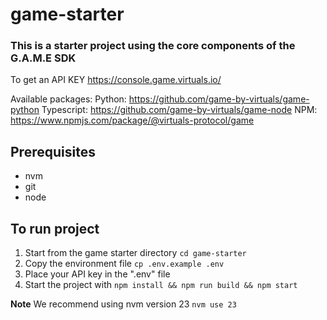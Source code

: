 # game-starter
### This is a starter project using the core components of the G.A.M.E SDK

To get an API KEY https://console.game.virtuals.io/

Available packages:
Python: https://github.com/game-by-virtuals/game-python
Typescript: https://github.com/game-by-virtuals/game-node
NPM: https://www.npmjs.com/package/@virtuals-protocol/game

## Prerequisites
- nvm
- git
- node

## To run project
1. Start from the game starter directory
   `cd game-starter`
2. Copy the environment file
    `cp .env.example .env`
3. Place your API key in the ".env" file
4. Start the project with `npm install && npm run build && npm start`

**Note** We recommend using nvm version 23 `nvm use 23`




